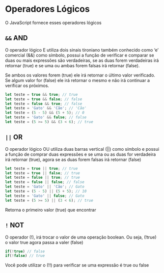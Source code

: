 # Operadores Lógicos

O JavaScript fornece esses operadores lógicos 

## `&&` AND

O operador lógico E utiliza dois sinais tironiano também conhecido como ‘e’ comercial (&&) como símbolo, possui a função de verificar e comparar se duas ou mais expressões são verdadeiras, se as duas forem verdadeiras  irá retornar (true) e se uma ou ambas forem falsas irá retornar (false).

Se ambos os valores forem (true) ele irá retornar o último valor verificado. Se algum valor for (false) ele irá retornar o mesmo e não irá continuar a verificar os próximos.

```js
let teste = true && true; // true
let teste = true && false; // false
let teste = false && true; // false
let teste = 'Gato' && 'Cão'; // 'Cão'
let teste = (5 - 5) && (5 + 5); // 0
let teste = 'Gato' && false; // false
let teste = (5 >= 5) && (3 < 6); // true
```

## `||` OR

O operador lógico OU utiliza duas barras vertical (||) como símbolo e possui a função de comprar duas expressões e se uma ou as duas for verdadeira irá retornar (true), agora se as duas forem falsas irá retornar (false)

```js
let teste = true || true; // true
let teste = true || false; // true
let teste = false || true; // true
let teste = false || false; // false
let teste = 'Gato' || 'Cão'; // Gato
let teste = (5 - 5) || (5 + 5); // 10
let teste = 'Gato' || false; // Gato
let teste = (5 >= 5) || (3 < 6); // true
```

Retorna o primeiro valor (true) que encontrar

## `!`	NOT

O operador (!), irá trocar o valor de uma operação boolean. Ou seja, (!true) o valor true agora passa a valer (false)

```js
if(!true) // false
if(!false) // true
```

Você pode utilizar o (!!) para verificar se uma expressão é true ou false
